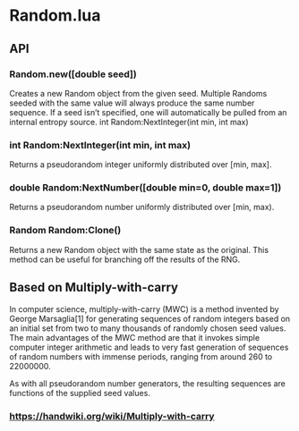 # Random.lua

## API

### Random.new([double seed])

Creates a new Random object from the given seed.
Multiple Randoms seeded with the same value will always produce the same number sequence.
If a seed isn’t specified, one will automatically be pulled from an internal entropy source.
int Random:NextInteger(int min, int max)

### int Random:NextInteger(int min, int max)

Returns a pseudorandom integer uniformly distributed over [min, max].

### double Random:NextNumber([double min=0, double max=1])

Returns a pseudorandom number uniformly distributed over [min, max).

### Random Random:Clone()

Returns a new Random object with the same state as the original.
This method can be useful for branching off the results of the RNG.

## Based on Multiply-with-carry

In computer science, multiply-with-carry (MWC) is a method invented by George Marsaglia[1] for generating sequences of random integers based on an initial set from two to many thousands of randomly chosen seed values. The main advantages of the MWC method are that it invokes simple computer integer arithmetic and leads to very fast generation of sequences of random numbers with immense periods, ranging from around 260 to 22000000.

As with all pseudorandom number generators, the resulting sequences are functions of the supplied seed values.
### https://handwiki.org/wiki/Multiply-with-carry
